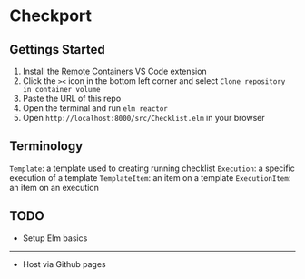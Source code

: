 # Checkport

## Gettings Started

1. Install the [Remote Containers](vscode:extension/ms-vscode-remote.remote-containers) VS Code extension
1. Click the `><` icon in the bottom left corner and select `Clone repository in container volume`
1. Paste the URL of this repo
1. Open the terminal and run `elm reactor`
1. Open `http://localhost:8000/src/Checklist.elm` in your browser

## Terminology

`Template`: a template used to creating running checklist
`Execution`: a specific execution of a template
`TemplateItem`: an item on a template
`ExecutionItem`: an item on an execution

## TODO

- Setup Elm basics
___
- Host via Github pages